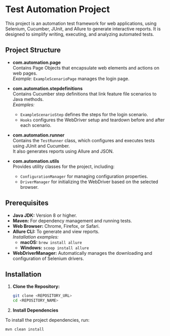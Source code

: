 # Test Automation Project

This project is an automation test framework for web applications, using Selenium, Cucumber, JUnit, and Allure to generate interactive reports. It is designed to simplify writing, executing, and analyzing automated tests.

## Project Structure

- **com.automation.page**  
  Contains Page Objects that encapsulate web elements and actions on web pages.  
  *Example:* `ExampleScenarioPage` manages the login page.

- **com.automation.stepdefinitions**  
  Contains Cucumber step definitions that link feature file scenarios to Java methods.  
  *Examples:*  
  - `ExampleScenarioStep` defines the steps for the login scenario.  
  - `Hooks` configures the WebDriver setup and teardown before and after each scenario.

- **com.automation.runner**  
  Contains the `TestRunner` class, which configures and executes tests using JUnit and Cucumber.  
  It also generates reports using Allure and JSON.

- **com.automation.utils**  
  Provides utility classes for the project, including:  
  - `ConfigurationManager` for managing configuration properties.  
  - `DriverManager` for initializing the WebDriver based on the selected browser.

## Prerequisites

- **Java JDK:** Version 8 or higher.
- **Maven:** For dependency management and running tests.
- **Web Browser:** Chrome, Firefox, or Safari.
- **Allure CLI:** To generate and view reports.  
  *Installation examples:*  
  - **macOS:** `brew install allure`  
  - **Windows:** `scoop install allure`
- **WebDriverManager:** Automatically manages the downloading and configuration of Selenium drivers.

## Installation

1. **Clone the Repository:**

   ```bash
   git clone <REPOSITORY_URL>
   cd <REPOSITORY_NAME>
   
2. **Install Dependencies**

To install the project dependencies, run:

```bash
mvn clean install
